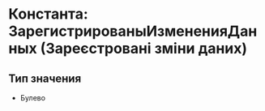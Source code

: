 ﻿# Константа: ЗарегистрированыИзмененияДанных (Зареєстровані зміни даних)

## Тип значения

- Булево

